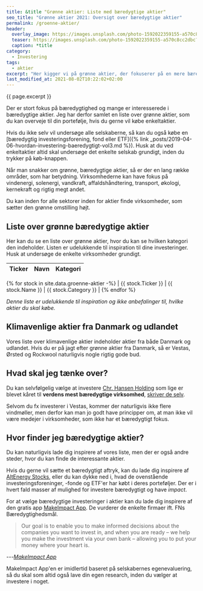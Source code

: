 ```yaml
---
title: &title "Grønne aktier: Liste med bæredygtige aktier"
seo_title: "Grønne aktier 2021: Oversigt over bæredygtige aktier"
permalink: /groenne-aktier/
header:
  overlay_image: https://images.unsplash.com/photo-1592022359155-a570c8cc2dbc?ixlib=rb-1.2.1&ixid=MnwxMjA3fDB8MHxwaG90by1wYWdlfHx8fGVufDB8fHx8&auto=format&fit=crop&w=1900&q=5
  teaser: https://images.unsplash.com/photo-1592022359155-a570c8cc2dbc?ixlib=rb-1.2.1&ixid=MnwxMjA3fDB8MHxwaG90by1wYWdlfHx8fGVufDB8fHx8&auto=format&fit=crop&w=400&q=5
  caption: *title
category:
  - Investering
tags:
  - aktier
excerpt: "Her kigger vi på grønne aktier, der fokuserer på en mere bæredygtig verden. En komplet liste til bæredygtige aktier."
last_modified_at: 2021-08-02T10:22:02+02:00
---
```


{{ page.excerpt }}

Der er stort fokus på bæredygtighed og mange er interesserede i bæredygtige aktier. Jeg har derfor samlet en liste over grønne aktier, som du kan overveje til din portefølje, hvis du gerne vil købe enkeltaktier.

Hvis du ikke selv vil undersøge alle selskaberne, så kan du også købe en [bæredygtig investeringsforening, fond eller ETF]({% link _posts/2019-04-06-hvordan-investering-baeredygtigt-vol3.md %}). Husk at du ved enkeltaktier altid skal undersøge det enkelte selskab grundigt, inden du trykker på køb-knappen.

Når man snakker om grønne, bæredygtige aktier, så er der en lang række områder, som har betydning. Virksomhederne kan have fokus på vindenergi, solenergi, vandkraft, affaldshåndtering, transport, økologi, kernekraft og rigtig megt andet.

Du kan inden for alle sektorer inden for aktier finde virksomheder, som sætter den grønne omstilling højt.

## Liste over grønne bæredygtige aktier

Her kan du se en liste over grønne aktier, hvor du kan se hvilken kategori den indeholder. Listen er udelukkende til inspiration til dine investeringer. Husk at undersøge de enkelte virksomheder grundigt.

| Ticker | Navn | Kategori |
|-|-|-|
{% for stock in site.data.groenne-aktier -%}
| {{ stock.Ticker }} | {{ stock.Name }} | {{ stock.Category }} |
{% endfor %}

*Denne liste er udelukkende til inspiration og ikke anbefalinger til, hvilke aktier du skal købe.*

## Klimavenlige aktier fra Danmark og udlandet

Vores liste over klimavenlige aktier indeholder aktier fra både Danmark og udlandet. Hvis du er på jagt efter grønne aktier fra Danmark, så er Vestas, Ørsted og Rockwool naturligvis nogle rigtig gode bud.

## Hvad skal jeg tænke over?

Du kan selvfølgelig vælge at investere [Chr. Hansen Holding](http://tools.morningstar.dk/dk/stockreport/default.aspx?Site=dk&id=0P0000TB4A&LanguageId=da-DK&SecurityToken=0P0000TB4A]3]0]E0WWE$$ALL) som lige er blevet kåret til **verdens mest bæredygtige virksomhed**, [skriver de selv](https://www.chr-hansen.com/en/media/2019/1/chr-hansen-kret-som-verdens-mest-bredygtige-virksomhed).

Selvom du fx investerer i Vestas, kommer der naturligvis ikke flere vindmøller, men derfor kan man jo godt have principper om, at man ikke vil være medejer i virksomheder, som ikke har et bæredygtigt fokus. 

## Hvor finder jeg bæredygtige aktier?

Du kan naturligvis lade dig inspirere af vores liste, men der er også andre steder, hvor du kan finde de interessante aktier.

Hvis du gerne vil sætte et bæredygtigt aftryk, kan du lade dig inspirere af [AltEnergy Stocks](http://www.altenergystocks.com/archives/category/stock-list/), eller du kan dykke ned i, hvad de ovenstående investeringsforeninger, -fonde og ETF'er har købt i deres porteføljer. Der er i hvert fald masser af mulighed for investere bæredygtigt og have _impact_.

For at vælge bæredygtige investeringer i aktier kan du lade dig inspirere af den gratis app [MakeImpact App](http://makeimpact.io/). De vurderer de enkelte firmaer ift. FNs Bæredygtighedsmål.

> Our goal is to enable you to make informed decisions about the companies you want to invest in, and when you are ready – we help you make the investment via your own bank – allowing you to put your money where your heart is.

---<cite>[MakeImpact App](https://makeimpact.io/)</cite>

MakeImpact App'en er imidlertid baseret på selskabernes egenevaluering, så du skal som altid også lave din egen research, inden du vælger at investere i noget.

